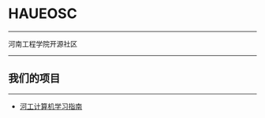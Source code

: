 # HAUEOSC

****

河南工程学院开源社区

****

## 我们的项目

****

- [河工计算机学习指南](https://github.com/haueosc/haue-cs-wiki)

